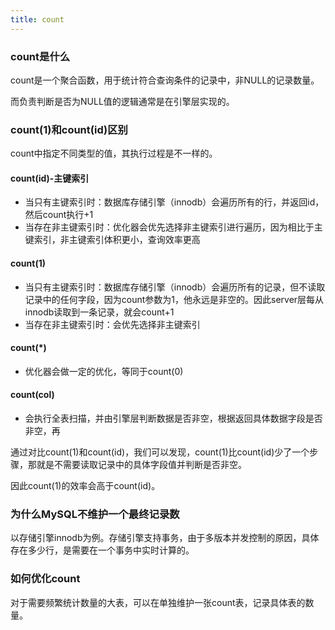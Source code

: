 ```yaml
---
title: count
---
```


### count是什么
count是一个聚合函数，用于统计符合查询条件的记录中，非NULL的记录数量。

而负责判断是否为NULL值的逻辑通常是在引擎层实现的。


### count(1)和count(id)区别
count中指定不同类型的值，其执行过程是不一样的。

#### count(id)-主键索引
- 当只有主键索引时：数据库存储引擎（innodb）会遍历所有的行，并返回id，然后count执行+1
- 当存在非主键索引时：优化器会优先选择非主键索引进行遍历，因为相比于主键索引，非主键索引体积更小，查询效率更高

#### count(1)
- 当只有主键索引时：数据库存储引擎（innodb）会遍历所有的记录，但不读取记录中的任何字段，因为count参数为1，他永远是非空的。因此server层每从innodb读取到一条记录，就会count+1
- 当存在非主键索引时：会优先选择非主键索引

#### count(*)
- 优化器会做一定的优化，等同于count(0)

#### count(col)
- 会执行全表扫描，并由引擎层判断数据是否非空，根据返回具体数据字段是否非空，再

通过对比count(1)和count(id)，我们可以发现，count(1)比count(id)少了一个步骤，那就是不需要读取记录中的具体字段值并判断是否非空。

因此count(1)的效率会高于count(id)。


### 为什么MySQL不维护一个最终记录数

以存储引擎innodb为例。存储引擎支持事务，由于多版本并发控制的原因，具体存在多少行，是需要在一个事务中实时计算的。


### 如何优化count

对于需要频繁统计数量的大表，可以在单独维护一张count表，记录具体表的数量。
